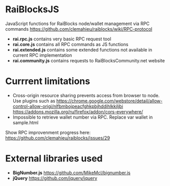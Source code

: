 # RaiBlocksJS
JavaScript functions for RaiBlocks node/wallet management via RPC commands
https://github.com/clemahieu/raiblocks/wiki/RPC-protocol

* **rai.rpc.js** contains very basic RPC request tool
* **rai.core.js** contains all RPC commands as JS functions
* **rai.extended.js** contains some extended functions not available in current RPC implementation
* **rai.community.js** contains requests to RaiBlocksCommunity.net website

# Currrent limitations
* Cross-origin resource sharing prevents access from browser to node. Use plugins such as
  https://chrome.google.com/webstore/detail/allow-control-allow-origi/nlfbmbojpeacfghkpbjhddihlkkiljbi
  https://addons.mozilla.org/ru/firefox/addon/cors-everywhere/
* Impossible to retrieve wallet number via RPC. Replace var wallet in sample.html

Show RPC improvenment progress here:
https://github.com/clemahieu/raiblocks/issues/29

# External libraries used
* **BigNumber.js** https://github.com/MikeMcl/bignumber.js
* **jQuery** https://github.com/jquery/jquery
